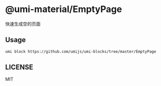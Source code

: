 # @umi-material/EmptyPage

快速生成空的页面

## Usage

```sh
umi block https://github.com/umijs/umi-blocks/tree/master/EmptyPage
```

## LICENSE

MIT
